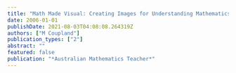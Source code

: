 ```yaml
---
title: "Math Made Visual: Creating Images for Understanding Mathematics"
date: 2006-01-01
publishDate: 2021-08-03T04:08:08.264319Z
authors: ["M Coupland"]
publication_types: ["2"]
abstract: ""
featured: false
publication: "*Australian Mathematics Teacher*"
---
```


